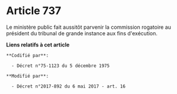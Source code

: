 # Article 737

Le ministère public fait aussitôt parvenir la commission rogatoire au président du tribunal de grande instance aux fins
d'exécution.

**Liens relatifs à cet article**

	**Codifié par**:

	  - Décret n°75-1123 du 5 décembre 1975

	**Modifié par**:

	  - Décret n°2017-892 du 6 mai 2017 - art. 16
